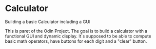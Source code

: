 # Calculator
Building a basic Calculator including a GUI

This is paret of the Odin Project. The goal is to build a calculator with a functional GUI and dynamic display. 
It`s supposed to be able to compute basic math operators, have buttons for each digit and a "clear" button.

